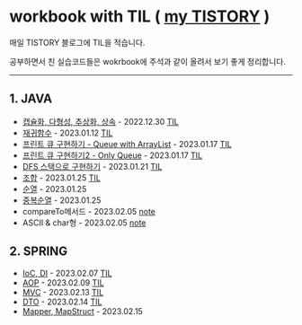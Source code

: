 # workbook with TIL ( [my TISTORY](https://ld-luee.tistory.com/) )

매일 TISTORY 블로그에 TIL을 적습니다.


공부하면서 친 실습코드들은 wokrbook에 주석과 같이 올려서 보기 좋게 정리합니다.

---


## 1. JAVA
- [캡슐화, 다형성, 추상화, 상속](https://github.com/mewluee/workbook/blob/main/interfaceExample/src/Main.java) - 2022.12.30 [TIL](https://ld-luee.tistory.com/15)
- [재귀함수](https://github.com/mewluee/workbook/blob/main/exercise/src/recursiveFunction/RecursiveFuctionExample.java) - 2023.01.12 [TIL](https://ld-luee.tistory.com/23)
- [프린트 큐 구현하기 - Queue with ArrayList](https://github.com/mewluee/workbook/blob/main/java/src/queueExample/QueueExample.java) - 2023.01.17 [TIL](https://ld-luee.tistory.com/24)
- [프린트 큐 구현하기2 - Only Queue](https://github.com/mewluee/workbook/blob/main/java/src/queueExample/QueueReference.java) - 2023.01.17 [TIL](https://ld-luee.tistory.com/24)
- [DFS 스택으로 구현하기](https://github.com/mewluee/workbook/blob/main/java/src/graphExample/GraphExample.java) - 2023.01.21 [TIL](https://ld-luee.tistory.com/25)
- [조합](https://github.com/mewluee/workbook/blob/main/java/src/combination/BlackJack.java) - 2023.01.25 [TIL](https://ld-luee.tistory.com/26)
- [순열](https://github.com/mewluee/workbook/blob/main/java/src/permutation/NewChickenSauceRecipe.java) - 2023.01.25
- [중복순열](https://github.com/mewluee/workbook/blob/main/java/src/permutation/RockPaperScissors.java) - 2023.01.25
- compareTo메서드 - 2023.02.05 [note](https://ld-luee.tistory.com/31)
- ASCII & char형 - 2023.02.05 [note](https://ld-luee.tistory.com/30)


## 2. SPRING
- [IoC, DI](https://github.com/mewluee/workbook/tree/main/spring/coreConcept/coreConcept) - 2023.02.07 [TIL](https://ld-luee.tistory.com/32)
- [AOP](https://github.com/mewluee/workbook/tree/main/spring/aop/aop) - 2023.02.09 [TIL](https://ld-luee.tistory.com/33)
- [MVC](https://github.com/mewluee/workbook/tree/main/spring/coffeeStore2/coffeeStore2) - 2023.02.13 [TIL](https://ld-luee.tistory.com/36)
- [DTO](https://github.com/mewluee/workbook/tree/main/spring/coffeeStore2/coffeeStore2) - 2023.02.14 [TIL](https://ld-luee.tistory.com/37)
- [Mapper, MapStruct](https://github.com/mewluee/workbook/tree/main/spring/coffeeStore2/coffeeStore2) - 2023.02.15
